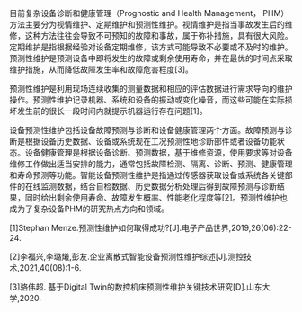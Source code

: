 目前复杂设备诊断和健康管理（Prognostic and Health Management， PHM）方法主要分为视情维护、定期维护和预测性维护。视情维护是指当事故发生后的维修，这种方法往往会导致不可预知的故障和事故，属于弥补措施，具有很大风险。定期维护是指根据经验对设备定期维修，该方式可能导致不必要或不及时的维护。预测性维护是预测设备中即将发生的故障或剩余使用寿命，并在最优的时间点采取维护措施，从而降低故障发生率和故障危害程度[3]。

预测性维护是利用现场连续收集的测量数据和相应的评估数据进行需求导向的维护操作。预测性维护记录机器、系统和设备的振动或变化噪音，而这些可能在实际损坏发生前的很长一段时间内就提示机器运行存在问题[1]。

设备预测性维护包括设备故障预测与诊断和设备健康管理两个方面。故障预测与诊断是根据设备历史数据、设备或系统现在工况预测性地诊断部件或者设备功能状态。设备健康管理是根据设备诊断、预测数据，基于维修资源，使用要求等对设备维修工作做出适当安排的能力，通常包括故障检测、隔离、诊断、预测、健康管理和寿命预测等功能。智能设备预测性维护是指通过传感器获取设备或系统各关键部件的在线监测数据，结合自检数据、历史数据分析处理后得到故障预测与诊断结果，同时给出剩余使用寿命、故障发生概率、性能老化程度等[2]。预测性维护也成为了复杂设备PHM的研究热点方向和领域。



[1]Stephan Menze.预测性维护如何取得成功?[J].电子产品世界,2019,26(06):22-24.

[2]李福兴,李璐爔,彭友.企业离散式智能设备预测性维护综述[J].测控技术,2021,40(08):1-6.

[3]骆伟超. 基于Digital Twin的数控机床预测性维护关键技术研究[D].山东大学,2020.